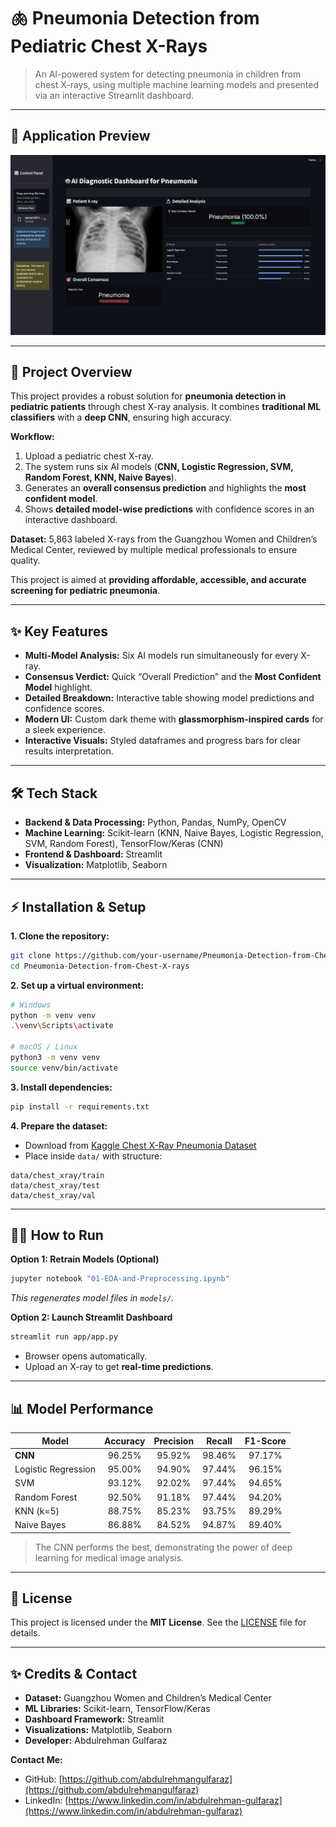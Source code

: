 # 🫁 Pneumonia Detection from Pediatric Chest X-Rays

> An AI-powered system for detecting pneumonia in children from chest X-rays, using multiple machine learning models and presented via an interactive Streamlit dashboard.

---

## 📸 Application Preview


![Preview](./ss.png)


---

## 🚀 Project Overview

This project provides a robust solution for **pneumonia detection in pediatric patients** through chest X-ray analysis. It combines **traditional ML classifiers** with a **deep CNN**, ensuring high accuracy.

**Workflow:**

1. Upload a pediatric chest X-ray.
2. The system runs six AI models (**CNN, Logistic Regression, SVM, Random Forest, KNN, Naive Bayes**).
3. Generates an **overall consensus prediction** and highlights the **most confident model**.
4. Shows **detailed model-wise predictions** with confidence scores in an interactive dashboard.

**Dataset:** 5,863 labeled X-rays from the Guangzhou Women and Children’s Medical Center, reviewed by multiple medical professionals to ensure quality.

This project is aimed at **providing affordable, accessible, and accurate screening for pediatric pneumonia**.

---

## ✨ Key Features

* **Multi-Model Analysis:** Six AI models run simultaneously for every X-ray.
* **Consensus Verdict:** Quick “Overall Prediction” and the **Most Confident Model** highlight.
* **Detailed Breakdown:** Interactive table showing model predictions and confidence scores.
* **Modern UI:** Custom dark theme with **glassmorphism-inspired cards** for a sleek experience.
* **Interactive Visuals:** Styled dataframes and progress bars for clear results interpretation.

---

## 🛠️ Tech Stack

* **Backend & Data Processing:** Python, Pandas, NumPy, OpenCV
* **Machine Learning:** Scikit-learn (KNN, Naive Bayes, Logistic Regression, SVM, Random Forest), TensorFlow/Keras (CNN)
* **Frontend & Dashboard:** Streamlit
* **Visualization:** Matplotlib, Seaborn

---

## ⚡ Installation & Setup

**1. Clone the repository:**

```bash
git clone https://github.com/your-username/Pneumonia-Detection-from-Chest-X-rays.git
cd Pneumonia-Detection-from-Chest-X-rays
```

**2. Set up a virtual environment:**

```bash
# Windows
python -m venv venv
.\venv\Scripts\activate

# macOS / Linux
python3 -m venv venv
source venv/bin/activate
```

**3. Install dependencies:**

```bash
pip install -r requirements.txt
```

**4. Prepare the dataset:**

* Download from [Kaggle Chest X-Ray Pneumonia Dataset](https://www.kaggle.com/datasets/paultimothymooney/chest-xray-pneumonia)
* Place inside `data/` with structure:

```
data/chest_xray/train
data/chest_xray/test
data/chest_xray/val
```

---

## 🏃‍♂️ How to Run

**Option 1: Retrain Models (Optional)**

```bash
jupyter notebook "01-EDA-and-Preprocessing.ipynb"
```

*This regenerates model files in `models/`.*

**Option 2: Launch Streamlit Dashboard**

```bash
streamlit run app/app.py
```

* Browser opens automatically.
* Upload an X-ray to get **real-time predictions**.

---

## 📊 Model Performance

| Model               | Accuracy | Precision | Recall | F1-Score |
| ------------------- | :------: | :-------: | :----: | :------: |
| **CNN**             |  96.25%  |   95.92%  | 98.46% |  97.17%  |
| Logistic Regression |  95.00%  |   94.90%  | 97.44% |  96.15%  |
| SVM                 |  93.12%  |   92.02%  | 97.44% |  94.65%  |
| Random Forest       |  92.50%  |   91.18%  | 97.44% |  94.20%  |
| KNN (k=5)           |  88.75%  |   85.23%  | 93.75% |  89.29%  |
| Naive Bayes         |  86.88%  |   84.52%  | 94.87% |  89.40%  |

> The CNN performs the best, demonstrating the power of deep learning for medical image analysis.

---

## 📄 License

This project is licensed under the **MIT License**. See the [LICENSE](./LICENSE) file for details.

---

## ✨ Credits & Contact

* **Dataset:** Guangzhou Women and Children’s Medical Center
* **ML Libraries:** Scikit-learn, TensorFlow/Keras
* **Dashboard Framework:** Streamlit
* **Visualizations:** Matplotlib, Seaborn
* **Developer:** Abdulrehman Gulfaraz

**Contact Me:**

* GitHub: [https://github.com/abdulrehmangulfaraz](https://github.com/abdulrehmangulfaraz)
* LinkedIn: [https://www.linkedin.com/in/abdulrehman-gulfaraz](https://www.linkedin.com/in/abdulrehman-gulfaraz)

